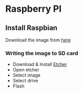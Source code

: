 # Raspberry PI

## Install Raspbian
Download the image from [here](https://www.raspberrypi.org/downloads/raspbian/)

### Writing the image to SD card
*   Download & Install [Etcher](https://etcher.io/)
*   Open etcher
*   Select image
*   Select drive
*   Flash
